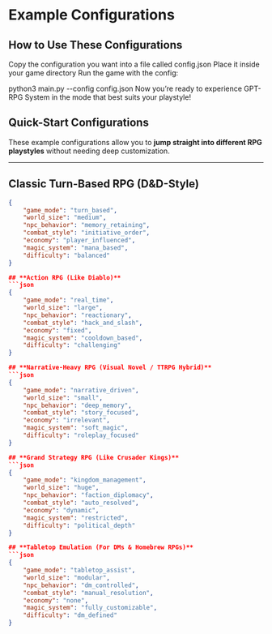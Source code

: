 # Example Configurations 

## How to Use These Configurations
Copy the configuration you want into a file called config.json
Place it inside your game directory
Run the game with the config:

python3 main.py --config config.json
Now you’re ready to experience GPT-RPG System in the mode that best suits your playstyle!

## Quick-Start Configurations
These example configurations allow you to **jump straight into different RPG playstyles** without needing deep customization.

---

## **Classic Turn-Based RPG (D&D-Style)**
```json
{
    "game_mode": "turn_based",
    "world_size": "medium",
    "npc_behavior": "memory_retaining",
    "combat_style": "initiative_order",
    "economy": "player_influenced",
    "magic_system": "mana_based",
    "difficulty": "balanced"
}

## **Action RPG (Like Diablo)**
```json
{
    "game_mode": "real_time",
    "world_size": "large",
    "npc_behavior": "reactionary",
    "combat_style": "hack_and_slash",
    "economy": "fixed",
    "magic_system": "cooldown_based",
    "difficulty": "challenging"
}

## **Narrative-Heavy RPG (Visual Novel / TTRPG Hybrid)**
```json
{
    "game_mode": "narrative_driven",
    "world_size": "small",
    "npc_behavior": "deep_memory",
    "combat_style": "story_focused",
    "economy": "irrelevant",
    "magic_system": "soft_magic",
    "difficulty": "roleplay_focused"
}

## **Grand Strategy RPG (Like Crusader Kings)**
```json
{
    "game_mode": "kingdom_management",
    "world_size": "huge",
    "npc_behavior": "faction_diplomacy",
    "combat_style": "auto_resolved",
    "economy": "dynamic",
    "magic_system": "restricted",
    "difficulty": "political_depth"
}

## **Tabletop Emulation (For DMs & Homebrew RPGs)**
```json
{
    "game_mode": "tabletop_assist",
    "world_size": "modular",
    "npc_behavior": "dm_controlled",
    "combat_style": "manual_resolution",
    "economy": "none",
    "magic_system": "fully_customizable",
    "difficulty": "dm_defined"
}

